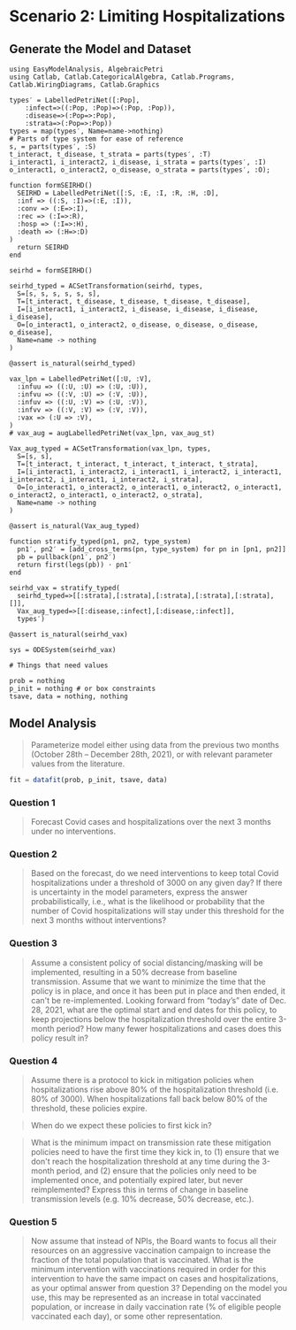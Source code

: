 # Scenario 2: Limiting Hospitalizations

## Generate the Model and Dataset

```@example scenario2
using EasyModelAnalysis, AlgebraicPetri
using Catlab, Catlab.CategoricalAlgebra, Catlab.Programs, Catlab.WiringDiagrams, Catlab.Graphics

types′ = LabelledPetriNet([:Pop],
    :infect=>((:Pop, :Pop)=>(:Pop, :Pop)),
    :disease=>(:Pop=>:Pop),
    :strata=>(:Pop=>:Pop))
types = map(types′, Name=name->nothing)
# Parts of type system for ease of reference
s, = parts(types′, :S)
t_interact, t_disease, t_strata = parts(types′, :T)
i_interact1, i_interact2, i_disease, i_strata = parts(types′, :I)
o_interact1, o_interact2, o_disease, o_strata = parts(types′, :O);

function formSEIRHD()
  SEIRHD = LabelledPetriNet([:S, :E, :I, :R, :H, :D],
  :inf => ((:S, :I)=>(:E, :I)),
  :conv => (:E=>:I),
  :rec => (:I=>:R),
  :hosp => (:I=>:H),
  :death => (:H=>:D)
)
  return SEIRHD
end

seirhd = formSEIRHD()

seirhd_typed = ACSetTransformation(seirhd, types,
  S=[s, s, s, s, s, s],
  T=[t_interact, t_disease, t_disease, t_disease, t_disease],
  I=[i_interact1, i_interact2, i_disease, i_disease, i_disease, i_disease],
  O=[o_interact1, o_interact2, o_disease, o_disease, o_disease, o_disease],
  Name=name -> nothing
)

@assert is_natural(seirhd_typed)

vax_lpn = LabelledPetriNet([:U, :V],
  :infuu => ((:U, :U) => (:U, :U)),
  :infvu => ((:V, :U) => (:V, :U)),
  :infuv => ((:U, :V) => (:U, :V)),
  :infvv => ((:V, :V) => (:V, :V)),
  :vax => (:U => :V),
)
# vax_aug = augLabelledPetriNet(vax_lpn, vax_aug_st)

Vax_aug_typed = ACSetTransformation(vax_lpn, types,
  S=[s, s],
  T=[t_interact, t_interact, t_interact, t_interact, t_strata],
  I=[i_interact1, i_interact2, i_interact1, i_interact2, i_interact1, i_interact2, i_interact1, i_interact2, i_strata],
  O=[o_interact1, o_interact2, o_interact1, o_interact2, o_interact1, o_interact2, o_interact1, o_interact2, o_strata],
  Name=name -> nothing
)

@assert is_natural(Vax_aug_typed)

function stratify_typed(pn1, pn2, type_system)
  pn1′, pn2′ = [add_cross_terms(pn, type_system) for pn in [pn1, pn2]]
  pb = pullback(pn1′, pn2′) 
  return first(legs(pb)) ⋅ pn1′
end

seirhd_vax = stratify_typed(
  seirhd_typed=>[[:strata],[:strata],[:strata],[:strata],[:strata],[]],
  Vax_aug_typed=>[[:disease,:infect],[:disease,:infect]],
  types′)

@assert is_natural(seirhd_vax)

sys = ODESystem(seirhd_vax)

# Things that need values

prob = nothing
p_init = nothing # or box constraints
tsave, data = nothing, nothing
```

## Model Analysis

> Parameterize model either using data from the previous two months (October 28th – December 28th, 2021), or with relevant parameter values from the literature.

```julia
fit = datafit(prob, p_init, tsave, data)
```

### Question 1

> Forecast Covid cases and hospitalizations over the next 3 months under no interventions.

### Question 2

> Based on the forecast, do we need interventions to keep total Covid hospitalizations under a threshold of 3000 on any given day? If there is uncertainty in the model parameters, express the answer probabilistically, i.e., what is the likelihood or probability that the number of Covid hospitalizations will stay under this threshold for the next 3 months without interventions?

### Question 3

> Assume a consistent policy of social distancing/masking will be implemented, resulting in a 50% decrease from baseline transmission. Assume that we want to minimize the time that the policy is in place, and once it has been put in place and then ended, it can't be re-implemented. Looking forward from “today’s” date of Dec. 28, 2021, what are the optimal start and end dates for this policy, to keep projections below the hospitalization threshold over the entire 3-month period? How many fewer hospitalizations and cases does this policy result in?

### Question 4

> Assume there is a protocol to kick in mitigation policies when hospitalizations rise above 80% of the hospitalization threshold (i.e. 80% of 3000). When hospitalizations fall back below 80% of the threshold, these policies expire.

> When do we expect these policies to first kick in?

> What is the minimum impact on transmission rate these mitigation policies need to have the first time they kick in, to (1) ensure that we don't reach the hospitalization threshold at any time during the 3-month period, and (2) ensure that the policies only need to be implemented once, and potentially expired later, but never reimplemented? Express this in terms of change in baseline transmission levels (e.g. 10% decrease, 50% decrease, etc.).

### Question 5

> Now assume that instead of NPIs, the Board wants to focus all their resources on an aggressive vaccination campaign to increase the fraction of the total population that is vaccinated. What is the minimum intervention with vaccinations required in order for this intervention to have the same impact on cases and hospitalizations, as your optimal answer from question 3? Depending on the model you use, this may be represented as an increase in total vaccinated population, or increase in daily vaccination rate (% of eligible people vaccinated each day), or some other representation.
